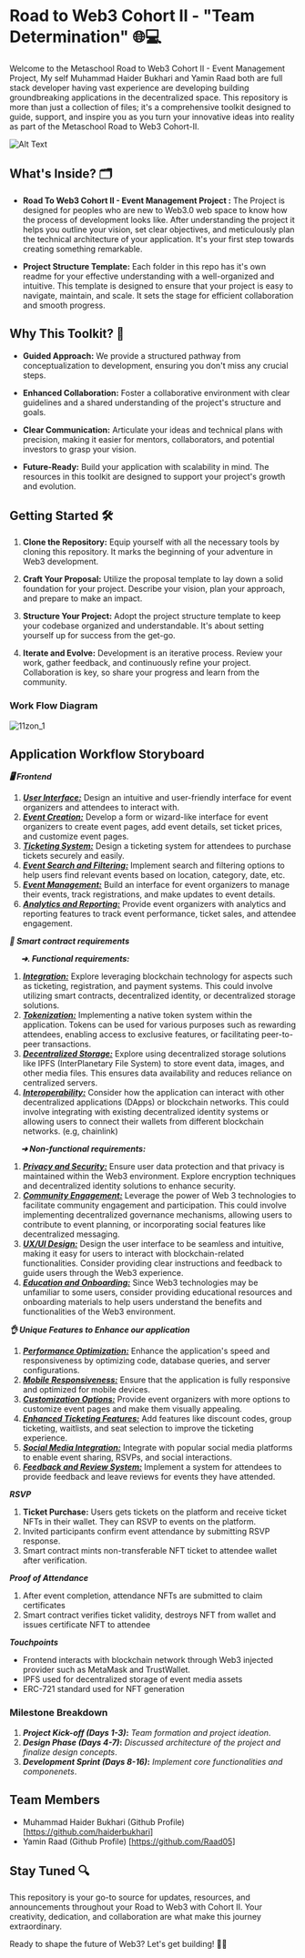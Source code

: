 # Road to Web3 Cohort II - "Team Determination" 🌐💻

Welcome to the Metaschool Road to Web3 Cohort II - Event Management Project, My self Muhammad Haider Bukhari and Yamin Raad both are full stack developer having vast experience are developing building groundbreaking applications in the decentralized space. This repository is more than just a collection of files; it's a comprehensive toolkit designed to guide, support, and inspire you as you turn your innovative ideas into reality as part of the Metaschool Road to Web3 Cohort-II.

![Alt Text](https://camo.githubusercontent.com/c7415742145f6b718ab03584b0018fdfec20eb572246b876f933d91bad18d365/68747470733a2f2f6d6574617363686f6f6c2e736f2f61727469636c65732f77702d636f6e74656e742f75706c6f6164732f323032322f30312f4672616d652d66646664352e706e67)

## What's Inside? 🗂️

- **Road To Web3 Cohort II - Event Management Project :** The Project is designed for peoples who are new to Web3.0 web space to know how the process of development looks like. After understanding the project it helps you outline your vision, set clear objectives, and meticulously plan the technical architecture of your application. It's your first step towards creating something remarkable.

- **Project Structure Template:** Each folder in this repo has it's own readme for your effective understanding with a well-organized and intuitive. This template is designed to ensure that your project is easy to navigate, maintain, and scale. It sets the stage for efficient collaboration and smooth progress.

## Why This Toolkit? 🚀

- **Guided Approach:** We provide a structured pathway from conceptualization to development, ensuring you don't miss any crucial steps.

- **Enhanced Collaboration:** Foster a collaborative environment with clear guidelines and a shared understanding of the project's structure and goals.

- **Clear Communication:** Articulate your ideas and technical plans with precision, making it easier for mentors, collaborators, and potential investors to grasp your vision.

- **Future-Ready:** Build your application with scalability in mind. The resources in this toolkit are designed to support your project's growth and evolution.

## Getting Started 🛠️

1. **Clone the Repository:** Equip yourself with all the necessary tools by cloning this repository. It marks the beginning of your adventure in Web3 development.

2. **Craft Your Proposal:** Utilize the proposal template to lay down a solid foundation for your project. Describe your vision, plan your approach, and prepare to make an impact.

3. **Structure Your Project:** Adopt the project structure template to keep your codebase organized and understandable. It's about setting yourself up for success from the get-go.

4. **Iterate and Evolve:** Development is an iterative process. Review your work, gather feedback, and continuously refine your project. Collaboration is key, so share your progress and learn from the community.

### Work Flow Diagram

![11zon_1](https://github.com/haiderBukhari/Metaschool-Event-Application-R2W3/assets/85192296/d6a0080b-ec1a-4967-b3ee-4b58a57e8b47)


## Application Workflow Storyboard

***🖥️ Frontend***

1.	<span style="text-decoration:underline">***User Interface:***</span> Design an intuitive and user-friendly interface for event organizers and attendees to interact with.
2.	<span style="text-decoration:underline">***Event Creation:***</span> Develop a form or wizard-like interface for event organizers to create event pages, add event details, set ticket prices, and customize event pages.
3.	<span style="text-decoration:underline">***Ticketing System:***</span> Design a ticketing system for attendees to purchase tickets securely and easily.
4.	<span style="text-decoration:underline">***Event Search and Filtering:***</span> Implement search and filtering options to help users find relevant events based on location, category, date, etc.
5.	<span style="text-decoration:underline">***Event Management:***</span> Build an interface for event organizers to manage their events, track registrations, and make updates to event details.
6. <span style="text-decoration:underline">***Analytics and Reporting:***</span> Provide event organizers with analytics and reporting features to track event performance, ticket sales, and attendee engagement.

***📜 Smart contract requirements***

<span style="margin: 20px">***➜. Functional requirements:***</span> 

1. <span style="text-decoration:underline">***Integration:***</span> Explore leveraging blockchain technology for aspects such as ticketing, registration, and payment systems. This could involve utilizing smart contracts, decentralized identity, or decentralized storage solutions.
2. <span style="text-decoration:underline">***Tokenization:***</span> Implementing a native token system within the application. Tokens can be used for various purposes such as rewarding attendees, enabling access to exclusive features, or facilitating peer-to-peer transactions.
3. <span style="text-decoration:underline">***Decentralized Storage:***</span> Explore using decentralized storage solutions like IPFS (InterPlanetary File System) to store event data, images, and other media files. This ensures data availability and reduces reliance on centralized servers.
4. <span style="text-decoration:underline">***Interoperability:***</span> Consider how the application can interact with other decentralized applications (DApps) or blockchain networks. This could involve integrating with existing decentralized identity systems or allowing users to connect their wallets from different blockchain networks. (e.g, chainlink)


<span style="margin: 20px">***➜ Non-functional requirements:***</span> 

1. <span style="text-decoration:underline">***Privacy and Security:***</span> Ensure user data protection and that privacy is maintained within the Web3 environment. Explore encryption techniques and decentralized identity solutions to enhance security.
2. <span style="text-decoration:underline">***Community Engagement:***</span> Leverage the power of Web 3 technologies to facilitate community engagement and participation. This could involve implementing decentralized governance mechanisms, allowing users to contribute to event planning, or incorporating social features like decentralized
messaging.
3. <span style="text-decoration:underline">***UX/UI Design:***</span> Design the user interface to be seamless and intuitive, making it easy for users to interact with blockchain-related functionalities. Consider providing clear instructions and feedback to guide users through the Web3 experience.
4. <span style="text-decoration:underline">***Education and Onboarding:***</span> Since Web3 technologies may be unfamiliar to some users, consider providing educational resources and onboarding materials to help users understand the benefits and functionalities of the Web3 environment.


***👌 Unique Features to Enhance our application***

1.	<span style="text-decoration:underline">***Performance Optimization:***</span> Enhance the application's speed and responsiveness by optimizing code, database queries, and server configurations.
2.	<span style="text-decoration:underline">***Mobile Responsiveness:***</span> Ensure that the application is fully responsive and optimized for mobile devices.
3.	<span style="text-decoration:underline">***Customization Options:***</span> Provide event organizers with more options to customize event pages and make them visually appealing.
4.	<span style="text-decoration:underline">***Enhanced Ticketing Features:***</span> Add features like discount codes, group ticketing, waitlists, and seat selection to improve the ticketing experience.
5.	<span style="text-decoration:underline">***Social Media Integration:***</span> Integrate with popular social media platforms to enable event sharing, RSVPs, and social interactions.
6. <span style="text-decoration:underline">***Feedback and Review System:***</span> Implement a system for attendees to provide feedback and leave reviews for events they have attended.


***RSVP***

1. **Ticket Purchase:** Users gets tickets on the platform and receive ticket NFTs in their wallet. They can RSVP to events on the platform.
2. Invited participants confirm event attendance by submitting RSVP response.
3. Smart contract mints non-transferable NFT ticket to attendee wallet after verification.

***Proof of Attendance***

1. After event completion, attendance NFTs are submitted to claim certificates
2. Smart contract verifies ticket validity, destroys NFT from wallet and issues certificate NFT to attendee

***Touchpoints***

- Frontend interacts with blockchain network through Web3 injected provider such as MetaMask and TrustWallet.
- IPFS used for decentralized storage of event media assets
- ERC-721 standard used for NFT generation

### Milestone Breakdown

1. ***Project Kick-off (Days 1-3)*:** *Team formation and project ideation*.
2. ***Design Phase (Days 4-7)*:** *Discussed architecture of the project and finalize design concepts*.
3. ***Development Sprint (Days 8-16)*:** *Implement core functionalities and componenets*.


 ## Team Members
 
- Muhammad Haider Bukhari (Github Profile) [https://github.com/haiderbukhari]
- Yamin Raad (Github Profile) [https://github.com/Raad05]



## Stay Tuned 🔍

This repository is your go-to source for updates, resources, and announcements throughout your Road to Web3 with Cohort II. Your creativity, dedication, and collaboration are what make this journey extraordinary.

Ready to shape the future of Web3? Let's get building! 🚀✨
